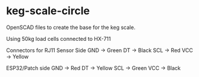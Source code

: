 # keg-scale-circle

OpenSCAD files to create the base for the keg scale.

Using 50kg load cells connected to HX-711

Connectors for RJ11
Sensor Side
GND -> Green
DT -> Black
SCL -> Red
VCC -> Yellow

ESP32/Patch side
GND -> Red
DT -> Yellow
SCL -> Green
VCC -> Black
